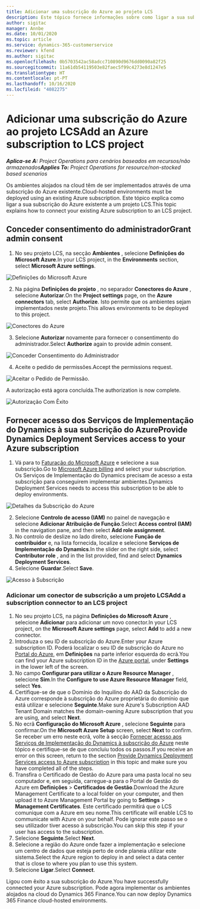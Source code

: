 ```yaml
---
title: Adicionar uma subscrição do Azure ao projeto LCS
description: Este tópico fornece informações sobre como ligar a sua subscrição do Azure a um projeto LCS.
author: sigitac
manager: Annbe
ms.date: 10/01/2020
ms.topic: article
ms.service: dynamics-365-customerservice
ms.reviewer: kfend
ms.author: sigitac
ms.openlocfilehash: 0b5703542ac58adcc710890d9676dd0090a82f25
ms.sourcegitcommit: 11a61db54119503e82faec5f99c4273e8d1247e5
ms.translationtype: HT
ms.contentlocale: pt-PT
ms.lasthandoff: 10/16/2020
ms.locfileid: "4082275"
---
```

# <a name="add-an-azure-subscription-to-lcs-project"></a><span data-ttu-id="cf403-103">Adicionar uma subscrição do Azure ao projeto LCS</span><span class="sxs-lookup"><span data-stu-id="cf403-103">Add an Azure subscription to LCS project</span></span>

<span data-ttu-id="cf403-104">_**Aplica-se A:** Project Operations para cenários baseados em recursos/não armazenados_</span><span class="sxs-lookup"><span data-stu-id="cf403-104">_**Applies To:** Project Operations for resource/non-stocked based scenarios_</span></span>

<span data-ttu-id="cf403-105">Os ambientes alojados na cloud têm de ser implementados através de uma subscrição do Azure existente.</span><span class="sxs-lookup"><span data-stu-id="cf403-105">Cloud-hosted environments must be deployed using an existing Azure subscription.</span></span> <span data-ttu-id="cf403-106">Este tópico explica como ligar a sua subscrição do Azure existente a um projeto LCS.</span><span class="sxs-lookup"><span data-stu-id="cf403-106">This topic explains how to connect your existing Azure subscription to an LCS project.</span></span> 

## <a name="grant-admin-consent"></a><span data-ttu-id="cf403-107">Conceder consentimento do administrador</span><span class="sxs-lookup"><span data-stu-id="cf403-107">Grant admin consent</span></span>

1. <span data-ttu-id="cf403-108">No seu projeto LCS, na secção **Ambientes** , selecione **Definições do Microsoft Azure**.</span><span class="sxs-lookup"><span data-stu-id="cf403-108">In your LCS project, in the **Environments** section, select **Microsoft Azure settings**.</span></span>

![Definições do Microsoft Azure](./media/1MicrosoftAzureSettings.png)

2. <span data-ttu-id="cf403-110">Na página **Definições do projeto** , no separador **Conectores do Azure** , selecione **Autorizar**.</span><span class="sxs-lookup"><span data-stu-id="cf403-110">On the **Project settings** page, on the **Azure connectors** tab, select **Authorize**.</span></span> <span data-ttu-id="cf403-111">Isto permite que os ambientes sejam implementados neste projeto.</span><span class="sxs-lookup"><span data-stu-id="cf403-111">This allows environments to be deployed to this project.</span></span>

![Conectores do Azure](./media/2AzureConnectors.png)

3. <span data-ttu-id="cf403-113">Selecione **Autorizar** novamente para fornecer o consentimento do administrador.</span><span class="sxs-lookup"><span data-stu-id="cf403-113">Select **Authorize** again to provide admin consent.</span></span>

![Conceder Consentimento do Administrador](./media/3GrantAdminConsent.png)

4. <span data-ttu-id="cf403-115">Aceite o pedido de permissões.</span><span class="sxs-lookup"><span data-stu-id="cf403-115">Accept the permissions request.</span></span>

![Aceitar o Pedido de Permissão.](./media/4AcceptPermissionRequest.png)

<span data-ttu-id="cf403-117">A autorização está agora concluída.</span><span class="sxs-lookup"><span data-stu-id="cf403-117">The authorization is now complete.</span></span> 

![Autorização Com Êxito](./media/5AuthorizationComplete.png)

## <a name="provide-dynamics-deployment-services-access-to-your-azure-subscription"></a><a name="provide"></a><span data-ttu-id="cf403-119">Fornecer acesso dos Serviços de Implementação do Dynamics à sua subscrição do Azure</span><span class="sxs-lookup"><span data-stu-id="cf403-119">Provide Dynamics Deployment Services access to your Azure subscription</span></span>

1. <span data-ttu-id="cf403-120">Vá para to [Faturação do Microsoft Azure](https://portal.azure.com/#blade/Microsoft\_Azure\_Billing/SubscriptionsBlade) e selecione a sua subscrição.</span><span class="sxs-lookup"><span data-stu-id="cf403-120">Go to [Microsoft Azure billing](https://portal.azure.com/#blade/Microsoft\_Azure\_Billing/SubscriptionsBlade) and select your subscription.</span></span> <span data-ttu-id="cf403-121">Os Serviços de Implementação do Dynamics precisam de acesso a esta subscrição para conseguirem implementar ambientes.</span><span class="sxs-lookup"><span data-stu-id="cf403-121">Dynamics Deployment Services needs to access this subscription to be able to deploy environments.</span></span>

![Detalhes da Subscrição do Azure](./media/6AzureSubscription.png)

2. <span data-ttu-id="cf403-123">Selecione **Controlo de acesso (IAM)** no painel de navegação e selecione **Adicionar Atribuição de Função**.</span><span class="sxs-lookup"><span data-stu-id="cf403-123">Select **Access control (IAM)** in the navigation pane, and then select **Add role assignment**.</span></span>
3. <span data-ttu-id="cf403-124">No controlo de deslize no lado direito, selecione **Função de contribuidor** e, na lista fornecida, localize e selecione **Serviços de Implementação do Dynamics**.</span><span class="sxs-lookup"><span data-stu-id="cf403-124">In the slider on the right side, select **Contributor role** , and in the list provided, find and select **Dynamics Deployment Services**.</span></span> 
4. <span data-ttu-id="cf403-125">Selecione **Guardar**.</span><span class="sxs-lookup"><span data-stu-id="cf403-125">Select **Save**.</span></span>

![Acesso à Subscrição](./media/7SubscriptionAccess.png)

### <a name="add-a-subscription-connector-to-an-lcs-project"></a><span data-ttu-id="cf403-127">Adicionar um conector de subscrição a um projeto LCS</span><span class="sxs-lookup"><span data-stu-id="cf403-127">Add a subscription connector to an LCS project</span></span>

1. <span data-ttu-id="cf403-128">No seu projeto LCS, na página **Definições do Microsoft Azure** , selecione **Adicionar** para adicionar um novo conector.</span><span class="sxs-lookup"><span data-stu-id="cf403-128">In your LCS project, on the **Microsoft Azure settings** page, select **Add** to add a new connector.</span></span>
2. <span data-ttu-id="cf403-129">Introduza o seu ID de subscrição do Azure.</span><span class="sxs-lookup"><span data-stu-id="cf403-129">Enter your Azure subscription ID.</span></span> <span data-ttu-id="cf403-130">Poderá localizar o seu ID de subscrição do Azure no [Portal do Azure](https://ms.portal.azure.com/), em  **Definições** na parte inferior esquerda do ecrã.</span><span class="sxs-lookup"><span data-stu-id="cf403-130">You can find your Azure subscription ID in the [Azure portal](https://ms.portal.azure.com/), under  **Settings**  in the lower left of the screen.</span></span>
3. <span data-ttu-id="cf403-131">No campo **Configurar para utilizar o Azure Resource Manager** , selecione **Sim**.</span><span class="sxs-lookup"><span data-stu-id="cf403-131">In the **Configure to use Azure Resource Manager** field, select **Yes**.</span></span>
4. <span data-ttu-id="cf403-132">Certifique-se de que o Domínio do Inquilino do AAD da Subscrição do Azure corresponde à subscrição do Azure proprietária do domínio que está utilizar e selecione **Seguinte**.</span><span class="sxs-lookup"><span data-stu-id="cf403-132">Make sure Azure's Subscription AAD Tenant Domain matches the domain-owning Azure subscription that you are using, and select **Next**.</span></span>
5. <span data-ttu-id="cf403-133">No ecrã **Configuração do Microsoft Azure** , selecione **Seguinte** para confirmar.</span><span class="sxs-lookup"><span data-stu-id="cf403-133">On the **Microsoft Azure Setup** screen, select **Next** to confirm.</span></span> <span data-ttu-id="cf403-134">Se receber um erro neste ecrã, volte à secção [Fornecer acesso aos Serviços de Implementação do Dynamics à subscrição do Azure](#provide) neste tópico e certifique-se de que concluiu todos os passos.</span><span class="sxs-lookup"><span data-stu-id="cf403-134">If you receive an error on this screen, return to the section [Provide Dynamics Deployment Services access to Azure subscription](#provide) in this topic and make sure you have completed all of the steps.</span></span>
6. <span data-ttu-id="cf403-135">Transfira o Certificado de Gestão do Azure para uma pasta local no seu computador e, em seguida, carregue-a para o Portal de Gestão do Azure em **Definições** > **Certificados de Gestão**.</span><span class="sxs-lookup"><span data-stu-id="cf403-135">Download the Azure Management Certificate to a local folder on your computer, and then upload it to Azure Management Portal by going to **Settings** > **Management Certificates**.</span></span> <span data-ttu-id="cf403-136">Este certificado permitirá que o LCS comunique com a Azure em seu nome.</span><span class="sxs-lookup"><span data-stu-id="cf403-136">This certificate will enable LCS to communicate with Azure on your behalf.</span></span> <span data-ttu-id="cf403-137">Pode ignorar este passo se o seu utilizador tiver acesso à subscrição.</span><span class="sxs-lookup"><span data-stu-id="cf403-137">You can skip this step if your user has access to the subscription.</span></span>
7. <span data-ttu-id="cf403-138">Selecione **Seguinte**.</span><span class="sxs-lookup"><span data-stu-id="cf403-138">Select  **Next**.</span></span>
8. <span data-ttu-id="cf403-139">Selecione a região do Azure onde fazer a implementação e selecione um centro de dados que esteja perto de onde planeia utilizar este sistema.</span><span class="sxs-lookup"><span data-stu-id="cf403-139">Select the Azure region to deploy in and select a data center that is close to where you plan to use this system.</span></span>
9.  <span data-ttu-id="cf403-140">Selecione **Ligar**.</span><span class="sxs-lookup"><span data-stu-id="cf403-140">Select  **Connect**.</span></span>

<span data-ttu-id="cf403-141">Ligou com êxito a sua subscrição do Azure.</span><span class="sxs-lookup"><span data-stu-id="cf403-141">You have successfully connected your Azure subscription.</span></span> <span data-ttu-id="cf403-142">Pode agora implementar os ambientes alojados na cloud do Dynamics 365 Finance.</span><span class="sxs-lookup"><span data-stu-id="cf403-142">You can now deploy Dynamics 365 Finance cloud-hosted environments.</span></span>


